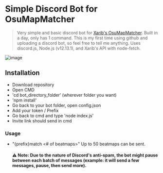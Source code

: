 # Simple Discord Bot for OsuMapMatcher

>Very simple and basic discord bot for [Xarib's OsuMapMatcher](https://github.com/Xarib/OsuMapMatcher). Built in a day, only has 1 command. This is my first time using github and 
>uploading a discord bot, so feel free to tell me anything. Uses discord.js, Node.js (v12.13.1), and Xarib's API with node-fetch.

![image](https://user-images.githubusercontent.com/79728151/109367965-2ef48300-785d-11eb-949a-0633e0613c84.png)


## Installation
- Download repository
- Open CMD
- 'cd bot_directory_folder' (wherever folder you want)
- 'npm install'
- Go back to your bot folder, open config.json
- Add your token / Prefix
- Go back to cmd and type 'node index.js'
- Invite link should send in cmd

### Usage
- "{prefix}match <beatmap link or id> <# of beatmaps>" Up to 50 beatmaps can be sent.
  #### :warning: Note: Due to the nature of Discord's anti-spam, the bot might pause between each batch of messages (example: it will send a few messages, pause, then send more).
  
